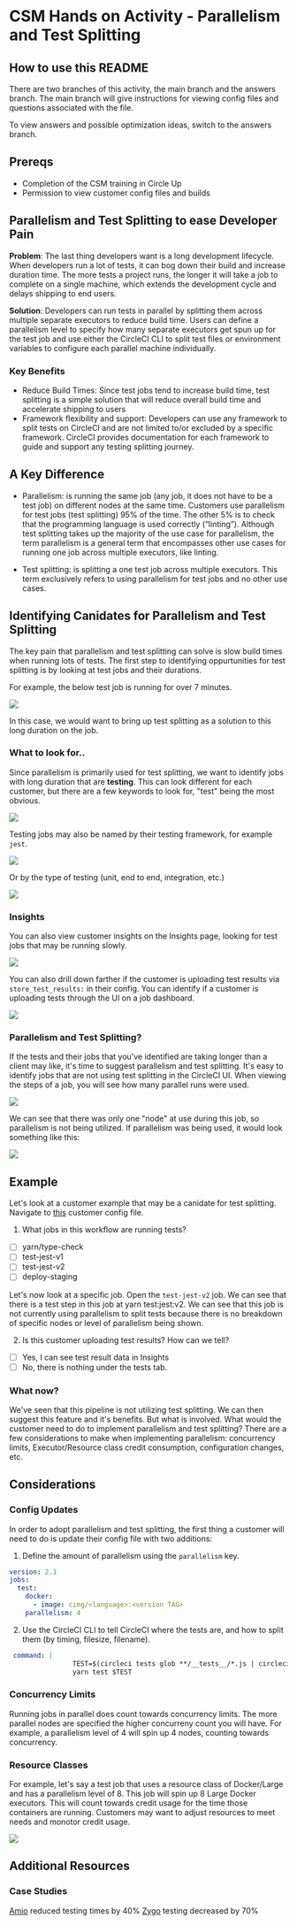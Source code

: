 # CSM Hands on Activity - Parallelism and Test Splitting

## How to use this README

There are two branches of this activity, the main branch and the answers branch. The main branch will give instructions for viewing config files and questions associated with the file. 

To view answers and possible optimization ideas, switch to the answers branch. 

## Prereqs

- Completion of the CSM training in Circle Up
- Permission to view customer config files and builds

## Parallelism and Test Splitting to ease Developer Pain

**Problem**: The last thing developers want is a long development lifecycle. When developers run a lot of tests, it can bog down their build and increase duration time. The more tests a project runs, the longer it will take a job to complete on a single machine, which extends the development cycle and delays shipping to end users.

**Solution**: Developers can run tests in parallel by splitting them across multiple separate executors to reduce build time. Users can define a parallelism level to specify how many separate executors get spun up for the test job and use either the CircleCI CLI to split test files or environment variables to configure each parallel machine individually. 

### Key Benefits

- Reduce Build Times: Since test jobs tend to increase build time, test splitting is a simple solution that will reduce overall build time and accelerate shipping to users
- Framework flexibility and support: Developers can use any framework to split tests on CircleCI and are not limited to/or excluded by a specific framework. CircleCI provides documentation for each framework to guide and support  any testing splitting journey.

## A Key Difference

- Parallelism: is running the same job (any job, it does not have to be a test job) on different nodes at the same time. Customers use parallelism for test jobs (test splitting) 95% of the time. The other 5% is to check that the programming language is used correctly (“linting”). Although test splitting takes up the majority of the use case for parallelism, the term parallelism is a general term that encompasses other use cases for running one job across multiple executors, like linting. 

- Test splitting: is splitting a one test job across multiple executors. This term exclusively refers to using parallelism for test jobs and no other use cases.

## Identifying Canidates for Parallelism and Test Splitting

The key pain that parallelism and test splitting can solve is slow build times when running lots of tests. The first step to identifying oppurtunities for test splitting is by looking at test jobs and their durations. 

For example, the below test job is running for over 7 minutes. 

<img src="images/longtestjob.png">

In this case, we would want to bring up test splitting as a solution to this long duration on the job. 

### What to look for..

Since parallelism is primarily used for test splitting, we want to identify jobs with long duration that are **testing**. This can look different for each customer, but there are a few keywords to look for, "test" being the most obvious. 

<img src="images/plaintest.png">

Testing jobs may also be named by their testing framework, for example `jest`. 

<img src="images/yarntest.png">

Or by the type of testing (unit, end to end, integration, etc.)

<img src="images/integrationtest.png">

### Insights

You can also view customer insights on the Insights page, looking for test jobs that may be running slowly. 

<img src="images/slowtestinsights.png">

You can also drill down farther if the customer is uploading test results via `store_test_results:` in their config. You can identify if a customer is uploading tests through the UI on a job dashboard. 

<img src="images/uploadtestui.png">

### Parallelism and Test Splitting? 

If the tests and their jobs that you've identified are taking longer than a client may like, it's time to suggest parallelism and test splitting. It's easy to identify jobs that are not using test splitting in the CircleCI UI. When viewing the steps of a job, you will see how many parallel runs were used. 

<img src="images/oneparallel.png">

We can see that there was only one "node" at use during this job, so parallelism is not being utilized. If parallelism was being used, it would look something like this: 

<img src="images/parallelism.png">

## Example

Let's look at a customer example that may be a canidate for test splitting. Navigate to [this](https://app.circleci.com/pipelines/github/artsy/metaphysics/11196/workflows/5245a58d-423f-4c26-8203-323699640c82) customer config file. 

1. What jobs in this workflow are running tests? 

- [ ] yarn/type-check
- [ ] test-jest-v1
- [ ] test-jest-v2
- [ ] deploy-staging

Let's now look at a specific job. Open the `test-jest-v2` job. We can see that there is a test step in this job at yarn test:jest:v2. We can see that this job is not currently using parallelism to split tests because there is no breakdown of specific nodes or level of parallelism being shown.

2. Is this customer uploading test results? How can we tell? 

- [ ] Yes, I can see test result data in Insights
- [ ] No, there is nothing under the tests tab. 

### What now? 

We've seen that this pipeline is not utilizing test splitting. We can then suggest this feature and it's benefits. But what is involved. What would the customer need to do to implement parallelism and test splitting? There are a few considerations to make when implementing parallelism: concurrency limits, Executor/Resource class credit consumption, configuration changes, etc. 

## Considerations

### Config Updates

In order to adopt parallelism and test splitting, the first thing a customer will need to do is update their config file with two additions: 

1. Define the amount of parallelism using the `parallelism` key. 

```yml
version: 2.1
jobs:
  test:
    docker:
      - image: cimg/<language>:<version TAG>
    parallelism: 4
```
2. Use the CircleCI CLI to tell CircleCI where the tests are, and how to split them (by timing, filesize, filename). 

```yml
 command: |
                TEST=$(circleci tests glob **/__tests__/*.js | circleci tests split --split-by=timings)
                yarn test $TEST
 ```
 
 ### Concurrency Limits
 
 Running jobs in parallel does count towards concurrency limits. The more parallel nodes are specified the higher concurreny count you will have. For example, a parallelism level of 4 will spin up 4 nodes, counting towards concurrency. 
 
 ### Resource Classes
 
 For example, let's say a test job that uses a resource class of Docker/Large and has a parallelism level of 8. This job will spin up 8 Large Docker executors. This will count towards credit usage for the time those containers are running. Customers may want to adjust resources to meet needs and monotor credit usage. 
 
 <img src="images/level8.png"> 
 
 ## Additional Resources
 
 ### Case Studies
 
 [Amio](https://circleci.com/blog/how-to-boost-build-time-with-test-parallelism/) reduced testing times by 40%
 [Zygo](https://medium.com/sumone-technical-blog/parallel-tests-on-circleci-5236b8336031) testing decreased by 70%
 
 



